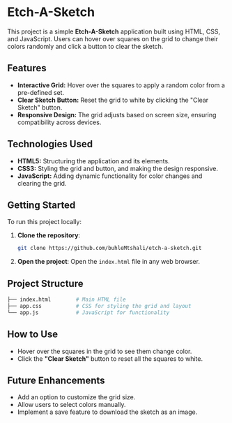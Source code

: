 # Etch-A-Sketch

This project is a simple **Etch-A-Sketch** application built using HTML, CSS, and JavaScript. Users can hover over squares on the grid to change their colors randomly and click a button to clear the sketch.

## Features

- **Interactive Grid:** Hover over the squares to apply a random color from a pre-defined set.
- **Clear Sketch Button:** Reset the grid to white by clicking the "Clear Sketch" button.
- **Responsive Design:** The grid adjusts based on screen size, ensuring compatibility across devices.
  
## Technologies Used

- **HTML5:** Structuring the application and its elements.
- **CSS3:** Styling the grid and button, and making the design responsive.
- **JavaScript:** Adding dynamic functionality for color changes and clearing the grid.

## Getting Started

To run this project locally:

1. **Clone the repository**:
   ```bash
   git clone https://github.com/buhleMtshali/etch-a-sketch.git
   ```

2. **Open the project**:
   Open the `index.html` file in any web browser.

## Project Structure

```bash
├── index.html        # Main HTML file
├── app.css           # CSS for styling the grid and layout
└── app.js            # JavaScript for functionality
```

## How to Use

- Hover over the squares in the grid to see them change color.
- Click the **"Clear Sketch"** button to reset all the squares to white.

## Future Enhancements

- Add an option to customize the grid size.
- Allow users to select colors manually.
- Implement a save feature to download the sketch as an image.

